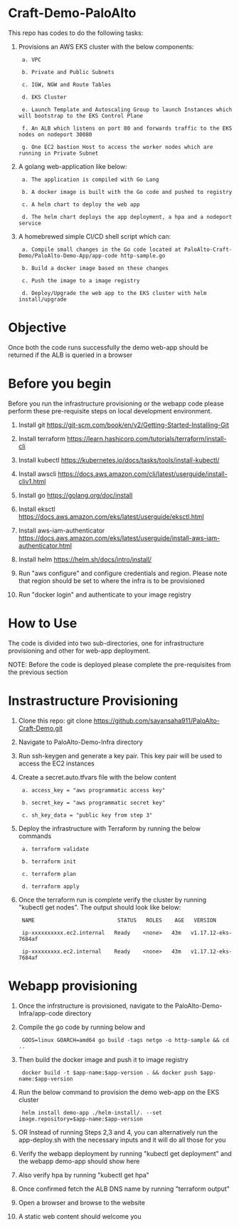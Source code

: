 # Craft-Demo-PaloAlto

This repo has codes to do the following tasks:

1. Provisions an AWS EKS cluster with the below components:
        
        a. VPC
        
        b. Private and Public Subnets
        
        c. IGW, NGW and Route Tables
        
        d. EKS Cluster
        
        e. Launch Template and Autoscaling Group to launch Instances which will bootstrap to the EKS Control Plane
        
        f. An ALB which listens on port 80 and forwards traffic to the EKS nodes on nodeport 30080 
        
        g. One EC2 bastion Host to access the worker nodes which are running in Private Subnet

2. A golang web-application like below:
        
        a. The application is compiled with Go Lang
        
        b. A docker image is built with the Go code and pushed to registry
        
        c. A helm chart to deploy the web app
        
        d. The helm chart deploys the app deployment, a hpa and a nodeport service

3. A homebrewed simple CI/CD shell script which can:
        
        a. Compile small changes in the Go code located at PaloAlto-Craft-Demo/PaloAlto-Demo-App/app-code http-sample.go
        
        b. Build a docker image based on these changes
        
        c. Push the image to a image registry
        
        d. Deploy/Upgrade the web app to the EKS cluster with helm install/upgrade


# Objective

Once both the code runs successfully the demo web-app should be returned if the ALB is queried in a browser


# Before you begin

Before you run the infrastructure provisioning or the webapp code please perform these pre-requisite steps on local development environment.

1. Install git
https://git-scm.com/book/en/v2/Getting-Started-Installing-Git

2. Install terraform
https://learn.hashicorp.com/tutorials/terraform/install-cli

3. Install kubectl
https://kubernetes.io/docs/tasks/tools/install-kubectl/

4. Install awscli
https://docs.aws.amazon.com/cli/latest/userguide/install-cliv1.html

5. Install go
https://golang.org/doc/install

6. Install eksctl
https://docs.aws.amazon.com/eks/latest/userguide/eksctl.html

7. Install aws-iam-authenticator
https://docs.aws.amazon.com/eks/latest/userguide/install-aws-iam-authenticator.html

8. Install helm
https://helm.sh/docs/intro/install/

9. Run "aws configure" and configure credentials and region. Please note that region should be set to where the infra is to be provisioned

10. Run "docker login" and authenticate to your image registry


# How to Use

The code is divided into two sub-directories, one for infrastructure provisioning and other for web-app deployment.

NOTE: Before the code is deployed please complete the pre-requisites from the previous section

# Instrastructure Provisioning

1. Clone this repo: git clone https://github.com/sayansaha911/PaloAlto-Craft-Demo.git
2. Navigate to PaloAlto-Demo-Infra directory
3. Run ssh-keygen and generate a key pair. This key pair will be used to access the EC2 instances
4. Create a secret.auto.tfvars file with the below content
    
        a. access_key = "aws programmatic access key"
    
        b. secret_key = "aws programmatic secret key"
    
        c. sh_key_data = "public key from step 3"
5. Deploy the infrastructure with Terraform by running the below commands
    
        a. terraform validate
    
        b. terraform init
    
        c. terraform plan
    
        d. terraform apply

6. Once the terraform run is complete verify the cluster by running "kubectl get nodes". The output should look like below:


        NAME                          STATUS   ROLES    AGE   VERSION
    
        ip-xxxxxxxxxx.ec2.internal   Ready    <none>   43m   v1.17.12-eks-7684af
    
        ip-xxxxxxxxx.ec2.internal    Ready    <none>   43m   v1.17.12-eks-7684af


# Webapp provisioning
    
1. Once the infrstructure is provisioned, navigate to the PaloAlto-Demo-Infra/app-code directory

2. Compile the go code by running below and 
        
        GOOS=linux GOARCH=amd64 go build -tags netgo -o http-sample && cd ..
3. Then build the docker image and push it to image registry
        
        docker build -t $app-name:$app-version . && docker push $app-name:$app-version
5. Run the below command to provision the demo web-app on the EKS cluster
        
        helm install demo-app ./helm-install/. --set image.repository=$app-name:$app-version

6. OR Instead of running Steps 2,3 and 4, you can alternatively run the app-deploy.sh with the necessary inputs and it will do all those for you
7. Verify the webapp deployment by running "kubectl get deployment" and the webapp demo-app should show here
8. Also verify hpa by running "kubectl get hpa"
9. Once confirmed fetch the ALB DNS name by running "terraform output"
10. Open a browser and browse to the website
11. A static web content should welcome you